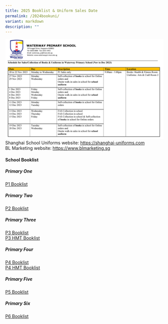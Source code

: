 ```yaml
---
title: 2025 Booklist & Uniform Sales Date
permalink: /2024bookuni/
variant: markdown
description: ""
---
```

![](/images/Sales_collection_of_books_and_uniforms_2024.jpg)
Shanghai School Uniforms website: [https://shanghai-uniforms.com ](https://shanghai-uniforms.com/ )<br>BL Marketing website: [https://www.blmarketing.sg ](https://www.blmarketing.sg )

#### School Booklist<br>
##### Primary One

[P1 Booklist](/files/2024%20Booklist/WAP_2024_P1.pdf)

##### Primary Two

[P2 Booklist](/files/2024%20Booklist/WAP_2024_P2.pdf)
##### Primary Three

[P3 Booklist](/files/2024%20Booklist/WAP_2024_P3.pdf)<br>
[P3 HMT Booklist](/files/2024%20Booklist/WAP_2024_P3_HMT.pdf)
##### Primary Four

[P4 Booklist](/files/2024%20Booklist/WAP_2024_P4.pdf)<br>
[P4 HMT Booklist](/files/2024%20Booklist/WAP_2024_P4_HMT.pdf)
##### Primary Five

[P5 Booklist](/files/2024%20Booklist/WAP_2024_P5.pdf)
##### Primary Six

[P6 Booklist](/files/2024%20Booklist/WAP_2024_P6.pdf)